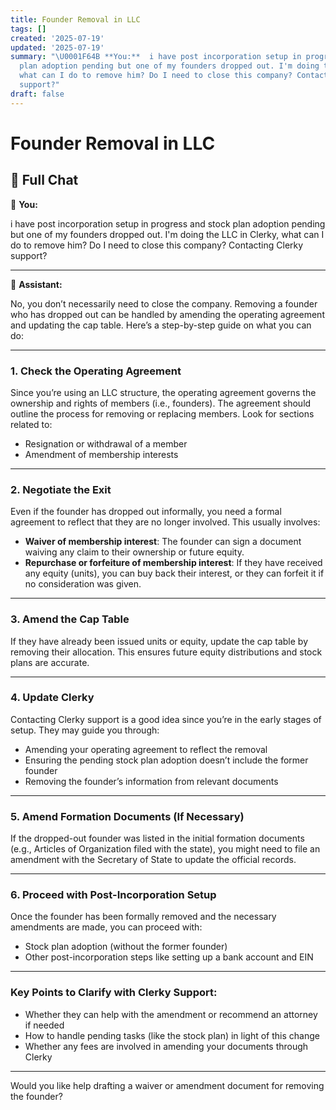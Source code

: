 ```yaml
---
title: Founder Removal in LLC
tags: []
created: '2025-07-19'
updated: '2025-07-19'
summary: "\U0001F64B **You:**  i have post incorporation setup in progress and stock
  plan adoption pending but one of my founders dropped out. I'm doing the LLC in Clerky,
  what can I do to remove him? Do I need to close this company? Contacting Clerky
  support?"
draft: false
---
```


# Founder Removal in LLC

## 🧠 Full Chat

🙋 **You:**

i have post incorporation setup in progress and stock plan adoption pending but one of my founders dropped out. I'm doing the LLC in Clerky, what can I do to remove him? Do I need to close this company? Contacting Clerky support?

---

🤖 **Assistant:**

No, you don’t necessarily need to close the company. Removing a founder who has dropped out can be handled by amending the operating agreement and updating the cap table. Here’s a step-by-step guide on what you can do:

---

### 1. **Check the Operating Agreement**
   Since you’re using an LLC structure, the operating agreement governs the ownership and rights of members (i.e., founders). The agreement should outline the process for removing or replacing members. Look for sections related to:
   - Resignation or withdrawal of a member
   - Amendment of membership interests

---

### 2. **Negotiate the Exit**
   Even if the founder has dropped out informally, you need a formal agreement to reflect that they are no longer involved. This usually involves:
   - **Waiver of membership interest**: The founder can sign a document waiving any claim to their ownership or future equity.
   - **Repurchase or forfeiture of membership interest**: If they have received any equity (units), you can buy back their interest, or they can forfeit it if no consideration was given.

---

### 3. **Amend the Cap Table**
   If they have already been issued units or equity, update the cap table by removing their allocation. This ensures future equity distributions and stock plans are accurate.

---

### 4. **Update Clerky**
   Contacting Clerky support is a good idea since you’re in the early stages of setup. They may guide you through:
   - Amending your operating agreement to reflect the removal
   - Ensuring the pending stock plan adoption doesn’t include the former founder
   - Removing the founder’s information from relevant documents

---

### 5. **Amend Formation Documents (If Necessary)**
   If the dropped-out founder was listed in the initial formation documents (e.g., Articles of Organization filed with the state), you might need to file an amendment with the Secretary of State to update the official records.

---

### 6. **Proceed with Post-Incorporation Setup**
   Once the founder has been formally removed and the necessary amendments are made, you can proceed with:
   - Stock plan adoption (without the former founder)
   - Other post-incorporation steps like setting up a bank account and EIN

---

### Key Points to Clarify with Clerky Support:
   - Whether they can help with the amendment or recommend an attorney if needed
   - How to handle pending tasks (like the stock plan) in light of this change
   - Whether any fees are involved in amending your documents through Clerky

---

Would you like help drafting a waiver or amendment document for removing the founder?